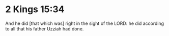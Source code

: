 # 2 Kings 15:34

And he did [that which was] right in the sight of the LORD: he did according to all that his father Uzziah had done.